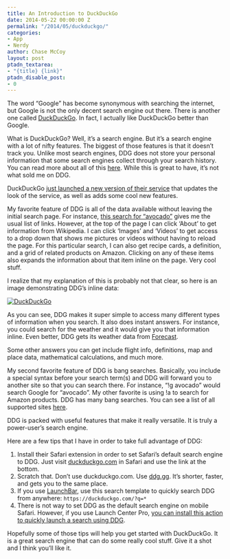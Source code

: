 ```yaml
---
title: An Introduction to DuckDuckGo
date: 2014-05-22 00:00:00 Z
permalink: "/2014/05/duckduckgo/"
categories:
- App
- Nerdy
author: Chase McCoy
layout: post
ptadn_textarea:
- "{title} {link}"
ptadn_disable_post:
- 0
---
```


The word “Google” has become synonymous with searching the internet, but Google is not the only decent search engine out there. There is another one called [DuckDuckGo][1]. In fact, I actually like DuckDuckGo better than Google.

What is DuckDuckGo? Well, it’s a search engine. But it’s a search engine with a lot of nifty features. The biggest of those features is that it doesn’t track you. Unlike most search engines, DDG does not store your personal information that some search engines collect through your search history. You can read more about all of this [here][2]. While this is great to have, it’s not what sold me on DDG.

DuckDuckGo [just launched a new version of their service][3] that updates the look of the service, as well as adds some cool new features.

My favorite feature of DDG is all of the data available without leaving the initial search page. For instance, [this search for “avocado”][4] gives me the usual list of links. However, at the top of the page I can click ‘About’ to get information from Wikipedia. I can click ‘Images’ and ‘Videos’ to get access to a drop down that shows me pictures or videos without having to reload the page. For this particular search, I can also get recipe cards, a definition, and a grid of related products on Amazon. Clicking on any of these items also expands the information about that item inline on the page. Very cool stuff.

I realize that my explanation of this is probably not that clear, so here is an image demonstrating DDG’s inline data:

[![DuckDuckGo][5]][5]

As you can see, DDG makes it super simple to access many different types of information when you search. It also does instant answers. For instance, you could search for the weather and it would give you that information inline. Even better, DDG gets its weather data from [Forecast][6].

Some other answers you can get include flight info, definitions, map and place data, mathematical calculations, and much more.

My second favorite feature of DDG is bang searches. Basically, you include a special syntax before your search term(s) and DDG will forward you to another site so that you can search there. For instance, “!g avocado” would search Google for “avocado”. My other favorite is using !a to search for Amazon products. DDG has many bang searches. You can see a list of all supported sites [here][7].

DDG is packed with useful features that make it really versatile. It is truly a power-user’s search engine.

Here are a few tips that I have in order to take full advantage of DDG:

  1. Install their Safari extension in order to set Safari’s default search engine to DDG. Just visit [duckduckgo.com][1] in Safari and use the link at the bottom.
  2. Scratch that. Don’t use duckduckgo.com. Use [ddg.gg][8]. It’s shorter, faster, and gets you to the same place.
  3. If you use [LaunchBar][9], use this search template to quickly search DDG from anywhere: `https://duckduckgo.com/?q=*`
  4. There is not way to set DDG as the default search engine on mobile Safari. However, if you use Launch Center Pro, [you can install this action to quickly launch a search using DDG][10].

Hopefully some of those tips will help you get started with DuckDuckGo. It is a great search engine that can do some really cool stuff. Give it a shot and I think you’ll like it.

 [1]: https://duckduckgo.com/
 [2]: https://duckduckgo.com/about
 [3]: https://duck.co/blog/whatsnew
 [4]: https://duckduckgo.com/?q=avocado
 [5]: http://chasemccoy.net.s3.amazonaws.com/img/ddg.jpg
 [6]: http://forecast.io/
 [7]: https://duckduckgo.com/bang.html
 [8]: http://ddg.gg
 [9]: http://www.obdev.at/products/launchbar/index.html
 [10]: http://launchcenterpro.com/z1tpvz